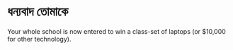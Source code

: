 

# ধন্যবাদ তোমাকে

Your whole school is now entered to win a class-set of laptops (or $10,000 for other technology).
